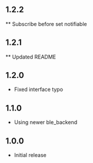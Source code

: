 ## 1.2.2

** Subscribe before set notifiable

## 1.2.1

** Updated README

## 1.2.0

* Fixed interface typo

## 1.1.0

* Using newer ble_backend

## 1.0.0

* Initial release
